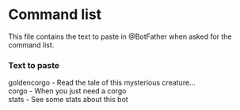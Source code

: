 # Command list
This file contains the text to paste in \@BotFather when asked for the command list.

### Text to paste

goldencorgo - Read the tale of this mysterious creature...  
corgo - When you just need a corgo  
stats - See some stats about this bot
